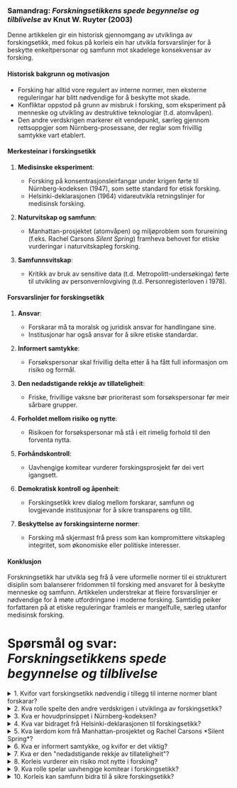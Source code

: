 ### Samandrag: *Forskningsetikkens spede begynnelse og tilblivelse* av Knut W. Ruyter (2003)

Denne artikkelen gir ein historisk gjennomgang av utviklinga av forskingsetikk, med fokus på korleis ein har utvikla forsvarslinjer for å beskytte enkeltpersonar og samfunn mot skadelege konsekvensar av forsking.

#### Historisk bakgrunn og motivasjon
- Forsking har alltid vore regulert av interne normer, men eksterne reguleringar har blitt nødvendige for å beskytte mot skade.
- Konfliktar oppstod på grunn av misbruk i forsking, som eksperiment på menneske og utvikling av destruktive teknologiar (t.d. atomvåpen).
- Den andre verdskrigen markerer eit vendepunkt, særleg gjennom rettsoppgjer som Nürnberg-prosessane, der reglar som frivillig samtykke vart etablert.

#### Merkesteinar i forskingsetikk
1. **Medisinske eksperiment**:
   - Forsking på konsentrasjonsleirfangar under krigen førte til Nürnberg-kodeksen (1947), som sette standard for etisk forsking.
   - Helsinki-deklarasjonen (1964) vidareutvikla retningslinjer for medisinsk forsking.

2. **Naturvitskap og samfunn**:
   - Manhattan-prosjektet (atomvåpen) og miljøproblem som forureining (f.eks. Rachel Carsons *Silent Spring*) framheva behovet for etiske vurderingar i naturvitskapleg forsking.

3. **Samfunnsvitskap**:
   - Kritikk av bruk av sensitive data (t.d. Metropolitt-undersøkinga) førte til utvikling av personvernlovgiving (t.d. Personregisterloven i 1978).

#### Forsvarslinjer for forskingsetikk
1. **Ansvar**:
   - Forskarar må ta moralsk og juridisk ansvar for handlingane sine.
   - Institusjonar har også ansvar for å sikre etiske standardar.

2. **Informert samtykke**:
   - Forsøkspersonar skal frivillig delta etter å ha fått full informasjon om risiko og formål.

3. **Den nedadstigande rekkje av tillateligheit**:
   - Friske, frivillige vaksne bør prioriterast som forsøkspersonar før meir sårbare grupper.

4. **Forholdet mellom risiko og nytte**:
   - Risikoen for forsøkspersonar må stå i eit rimelig forhold til den forventa nytta.

5. **Forhåndskontroll**:
   - Uavhengige komitear vurderer forskingsprosjekt før dei vert igangsett.

6. **Demokratisk kontroll og åpenheit**:
   - Forskingsetikk krev dialog mellom forskarar, samfunn og lovgjevande institusjonar for å sikre transparens og tillit.

7. **Beskyttelse av forskingsinterne normer**:
   - Forsking må skjermast frå press som kan kompromittere vitskapleg integritet, som økonomiske eller politiske interesser.

#### Konklusjon
Forskningsetikk har utvikla seg frå å vere uformelle normer til ei strukturert disiplin som balanserer fridommen til forsking med ansvaret for å beskytte menneske og samfunn. Artikkelen understrekar at fleire forsvarslinjer er nødvendige for å møte utfordringane i moderne forsking. Samtidig peiker forfattaren på at etiske reguleringar framleis er mangelfulle, særleg utanfor medisinsk forsking.

# Spørsmål og svar: *Forskningsetikkens spede begynnelse og tilblivelse*

<details>
<summary>1. Kvifor vart forskingsetikk nødvendig i tillegg til interne normer blant forskarar?</summary>
Interne normer var ikkje tilstrekkelege for å hindre misbruk av forsking, særleg med tanke på skade på enkeltpersonar og samfunn. Eksterne reguleringar vart utvikla for å beskytte mot farar som oppstod, spesielt under den andre verdskrigen.
</details>

<details>
<summary>2. Kva rolle spelte den andre verdskrigen i utviklinga av forskingsetikk?</summary>
Den andre verdskrigen markerte eit vendepunkt, med oppdaginga av grusomme medisinske eksperiment og utviklinga av atomvåpen. Dette førte til Nürnberg-kodeksen og ei breiare erkjenning av behovet for etiske retningslinjer.
</details>

<details>
<summary>3. Kva er hovudprinsippet i Nürnberg-kodeksen?</summary>
Nürnberg-kodeksen introduserte kravet om frivillig, informert samtykke for forsøkspersonar, og understreka at eksperiment berre kan utførast dersom risikoen er akseptabel og nytta er tydelig.
</details>

<details>
<summary>4. Kva var bidraget frå Helsinki-deklarasjonen til forskingsetikk?</summary>
Helsinki-deklarasjonen vidareutvikla reglane for medisinsk forsking ved å krevje uavhengige vurderingar av forskingsprosjekt, og den fastsette at ansvaret for forsøkspersonar alltid ligg hos forskaren.
</details>

<details>
<summary>5. Kva lærdom kom frå Manhattan-prosjektet og Rachel Carsons *Silent Spring*?</summary>
Manhattan-prosjektet viste korleis naturvitskapleg forsking kan føre til øydelegging (atomvåpen), medan *Silent Spring* sette fokus på miljøskader frå teknologi. Begge illustrerte behovet for etiske vurderingar av samfunnsmessige konsekvensar.
</details>

<details>
<summary>6. Kva er informert samtykke, og kvifor er det viktig?</summary>
Informert samtykke betyr at deltakarar frivillig går med på å delta i forsking etter å ha fått tilstrekkeleg informasjon om risiko og formål. Det sikrar at ingen blir utnytta utan kunnskap eller frivilje.
</details>

<details>
<summary>7. Kva er den "nedadstigande rekkje av tillateligheit"?</summary>
Dette prinsippet seier at forsking bør begynne med friske, frivillige vaksne og først inkludere sårbare grupper (som barn eller sjuke) dersom det er nødvendig for forskinga.
</details>

<details>
<summary>8. Korleis vurderer ein risiko mot nytte i forsking?</summary>
Risikoen for skade må stå i eit rimelig forhold til den forventa nytta. For eksempel kan høgare risiko vere akseptabel ved alvorlege sjukdommar, medan minimal risiko er nødvendig for friske deltakarar.
</details>

<details>
<summary>9. Kva rolle spelar uavhengige komitear i forskingsetikk?</summary>
Uavhengige komitear gjennomfører forhåndskontroll av forskingsprosjekt for å sikre at alle etiske prinsipp blir følgt, inkludert vurdering av informert samtykke, risiko-nytte-forhold og påverknad på sårbare grupper.
</details>

<details>
<summary>10. Korleis kan samfunn bidra til å sikre forskingsetikk?</summary>
Gjennom lovgiving, openheit, dialog og demokratisk kontroll kan samfunnet bidra til å regulere forsking og sikre at den er i tråd med etiske standardar. Døme inkluderer personopplysningslova og miljøvernlovgiving.
</details>
